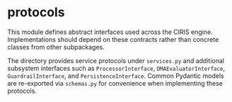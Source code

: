 # protocols

This module defines abstract interfaces used across the CIRIS engine. 
Implementations should depend on these contracts rather than concrete 
classes from other subpackages.

The directory provides service protocols under `services.py` and 
additional subsystem interfaces such as `ProcessorInterface`, 
`DMAEvaluatorInterface`, `GuardrailInterface`, and 
`PersistenceInterface`. Common Pydantic models are re-exported via 
`schemas.py` for convenience when implementing these protocols.
